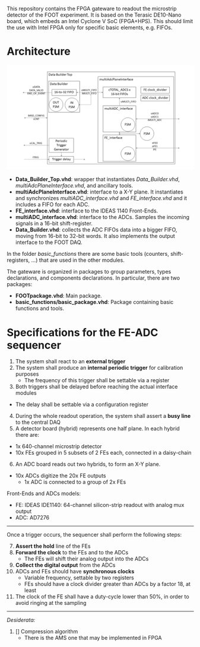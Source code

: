 This repository contains the FPGA gateware to readout the microstrip detector of
the FOOT experiment.
It is based on the Terasic DE10-Nano board, which embeds an Intel Cyclone V
SoC (FPGA+HPS). This should limit the use with Intel FPGA only for specific
basic elements, e.g. FIFOs.

# Architecture
![MSD Block Diagram](./doc/img/msdintf_block_diagram.png)

- **Data_Builder_Top.vhd**: wrapper that instantiates *Data_Builder.vhd*,
*multiAdcPlaneInterface.vhd*, and ancillary tools.
- **multiAdcPlaneInterface.vhd**: interface to a X-Y plane. It instantiates and
synchronizes *multiADC_interface.vhd* and *FE_interface.vhd* and it includes
a FIFO for each ADC.
- **FE_interface.vhd**: interface to the IDEAS 1140 Front-Ends.
- **multiADC_interface.vhd**: interface to the ADCs. Samples the incoming signals in
a 16-bit shift-register.
- **Data_Builder.vhd**: collects the ADC FIFOs data into a bigger FIFO, moving
from 16-bit to 32-bit words. It also implements the output interface to the
FOOT DAQ.

In the folder *basic_functions* there are some basic tools (counters,
shift-registers, ...) that are used in the other modules.

The gateware is organized in packages to group parameters, types declarations,
and components declarations.
In particular, there are two packages:

- **FOOTpackage.vhd**: Main package.
- **basic_functions/basic_package.vhd**: Package containing basic functions and tools.


# Specifications for the FE-ADC sequencer

1. The system shall react to an **external trigger**
2. The system shall produce an **internal periodic trigger** for calibration
purposes
	- The frequency of this trigger shall be settable via a register
3. Both triggers shall be delayed before reaching the actual interface modules
  - The delay shall be settable via a configuration register
4. During the whole readout operation, the system shall assert a **busy line**
to the central DAQ
5. A detector board (hybrid) represents one half plane. In each hybrid there are:
  - 1x 640-channel microstrip detector
  - 10x FEs grouped in 5 subsets of 2 FEs each, connected in a daisy-chain
6. An ADC board reads out two hybrids, to form an X-Y plane.
  - 10x ADCs digitize the 20x FE outputs
	  - 1x ADC is connected to a group of 2x FEs


Front-Ends and ADCs models:

- FE: IDEAS IDE1140: 64-channel silicon-strip readout with analog mux output
- ADC: AD7276

---
Once a trigger occurs, the sequencer shall perform the following steps:

7. **Assert the hold** line of the FEs
8. **Forward the clock** to the FEs and to the ADCs
	- The FEs will shift their analog output into the ADCs
9. **Collect the digital output** from the ADCs
10. ADCs and FEs should have **synchronous clocks**
	- Variable frequency, settable by two registers
	- FEs should have a clock divider greater than ADCs by a factor 18, at least
11. The clock of the FE shall have a duty-cycle lower than 50%, in order to avoid ringing at the sampling

---

*Desiderata:*

1.	[] Compression algorithm
	-	There is the AMS one that may be implemented in FPGA
